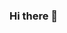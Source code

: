### Hi there 👋

<!--
**HoonYou/HoonYou** is a ✨ _special_ ✨ repository because its `README.md` (this file) appears on your GitHub profile.

Here are some ideas to get you started:

- 🔭 I’m currently working on DataScience project
- 🌱 I’m currently learning Git and Python
- 👯 I’m looking to collaborate on with my co-workers
- 🤔 I’m looking for help with DataScience mentor
- 💬 Ask me about what's currently going on my mid-term project
- 📫 How to reach me: easy always on c-24
- 😄 Pronouns: bear, beets, battlestargalatica
- ⚡ Fun fact: I change lights bulbs at my home 
-->
